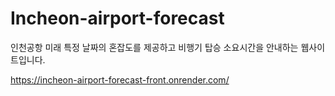 # Incheon-airport-forecast

인천공항 미래 특정 날짜의 혼잡도를 제공하고 비행기 탑승 소요시간을 안내하는 웹사이트입니다.


https://incheon-airport-forecast-front.onrender.com/
